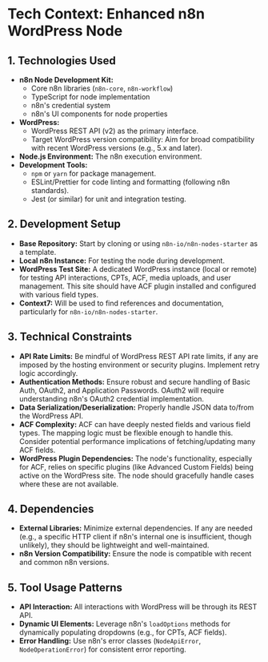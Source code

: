 # Tech Context: Enhanced n8n WordPress Node

## 1. Technologies Used
- **n8n Node Development Kit:**
    - Core n8n libraries (`n8n-core`, `n8n-workflow`)
    - TypeScript for node implementation
    - n8n's credential system
    - n8n's UI components for node properties
- **WordPress:**
    - WordPress REST API (v2) as the primary interface.
    - Target WordPress version compatibility: Aim for broad compatibility with recent WordPress versions (e.g., 5.x and later).
- **Node.js Environment:** The n8n execution environment.
- **Development Tools:**
    - `npm` or `yarn` for package management.
    - ESLint/Prettier for code linting and formatting (following n8n standards).
    - Jest (or similar) for unit and integration testing.

## 2. Development Setup
- **Base Repository:** Start by cloning or using `n8n-io/n8n-nodes-starter` as a template.
- **Local n8n Instance:** For testing the node during development.
- **WordPress Test Site:** A dedicated WordPress instance (local or remote) for testing API interactions, CPTs, ACF, media uploads, and user management. This site should have ACF plugin installed and configured with various field types.
- **Context7:** Will be used to find references and documentation, particularly for `n8n-io/n8n-nodes-starter`.

## 3. Technical Constraints
- **API Rate Limits:** Be mindful of WordPress REST API rate limits, if any are imposed by the hosting environment or security plugins. Implement retry logic accordingly.
- **Authentication Methods:** Ensure robust and secure handling of Basic Auth, OAuth2, and Application Passwords. OAuth2 will require understanding n8n's OAuth2 credential implementation.
- **Data Serialization/Deserialization:** Properly handle JSON data to/from the WordPress API.
- **ACF Complexity:** ACF can have deeply nested fields and various field types. The mapping logic must be flexible enough to handle this. Consider potential performance implications of fetching/updating many ACF fields.
- **WordPress Plugin Dependencies:** The node's functionality, especially for ACF, relies on specific plugins (like Advanced Custom Fields) being active on the WordPress site. The node should gracefully handle cases where these are not available.

## 4. Dependencies
- **External Libraries:** Minimize external dependencies. If any are needed (e.g., a specific HTTP client if n8n's internal one is insufficient, though unlikely), they should be lightweight and well-maintained.
- **n8n Version Compatibility:** Ensure the node is compatible with recent and common n8n versions.

## 5. Tool Usage Patterns
- **API Interaction:** All interactions with WordPress will be through its REST API.
- **Dynamic UI Elements:** Leverage n8n's `loadOptions` methods for dynamically populating dropdowns (e.g., for CPTs, ACF fields).
- **Error Handling:** Use n8n's error classes (`NodeApiError`, `NodeOperationError`) for consistent error reporting.
